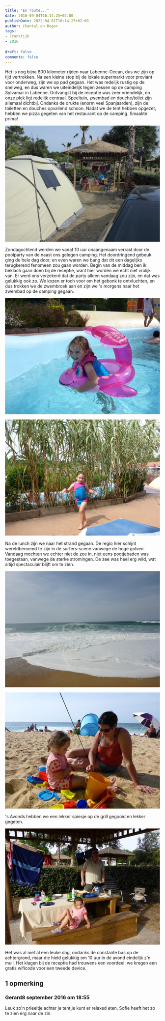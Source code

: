 ```yaml
---
title: "En route..."
date: 2016-09-04T16:14:25+02:00
publishDate: 2022-04-01T16:14:25+02:00
author: Chantal en Roger
tags:
- Frankrijk
- 2016

draft: false
comments: false
---
```


Het is nog bijna 800 kilometer rijden naar Labenne-Ocean, dus we zijn op tijd vertrokken. Na een kleine stop bij de lokale supermarkt voor proviant voor onderweg, zijn we op pad gegaan. Het was redelijk rustig op de snelweg, en dus waren we uiteindelijk tegen zessen op de camping Sylvamar in Labenne. Ontvangst bij de receptie was zeer vriendelijk, en onze plek ligt redelijk centraal. Speeltuin, zwembad en douche/toilet zijn allemaal dichtbij. Ondanks de drukte (enorm veel Spanjaarden), zijn de toiletten en douches opvallend schoon. Nadat we de tent hebben opgezet, hebben we pizza gegeten van het restaurant op de camping. Smaakte prima!

![Labenne-Ocean](./images/P1050839[8].jpg)

Zondagochtend werden we vanaf 10 uur onaangenaam verrast door de poolparty van de naast ons gelegen camping. Het doordringend gebeuk ging de hele dag door, en even waren we bang dat dit een dagelijks terugkerend fenomeen zou gaan worden. Begin van de middag ben ik beklach gaan doen bij de receptie, want hier worden we echt niet vrolijk van. Er werd ons verzekerd dat de party alleen vandaag zou zijn, en dat was gelukkig ook zo. We kozen er toch voor om het gebonk te ontvluchten, en dus trokken we de zwembroek aan en zijn we 's morgens naar het zwembad op de camping gegaan.

![Labenne-Ocean](./images/P1050841[4].jpg)

![Labenne-Ocean](./images/P1050857[4].jpg)

Na de lunch zijn we naar het strand gegaan. De regio hier schijnt wereldberoemd te zijn in de surfers-scene vanwege de hoge golven. Vandaag mochten we echter niet de zee in, niet eens pootjebaden was toegestaan, vanwege de sterke stromingen. De zee was heel erg wild, wat altijd spectaculair blijft om te zien.

![Labenne-Ocean](./images/P1050861[4].jpg)

![Labenne-Ocean](./images/P1050867[4].jpg)

's Avonds hebben we een lekker spiesje op de grill gegooid en lekker gegeten.

![Labenne-Ocean](./images/P1050871[4].jpg)

Het was al met al een leuke dag, ondanks de constante bas op de achtergrond, maar die hield gelukkig om 10 uur in de avond eindelijk z'n muil. Het klagen bij de receptie had trouwens een voordeel: we kregen een gratis wificode voor een tweede device.

## 1 opmerking

### Gerard8 september 2016 om 18:55

Leuk zo'n prieeltje achter je tent,je kunt er relaxed eten. Sofie heeft het zo te zien erg naar de zin.
